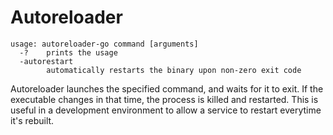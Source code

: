 # Autoreloader

```
usage: autoreloader-go command [arguments]
  -?    prints the usage
  -autorestart
        automatically restarts the binary upon non-zero exit code
```

Autoreloader launches the specified command, and waits for it to exit. If
the executable changes in that time, the process is killed and restarted.
This is useful in a development environment to allow a service to restart
everytime it's rebuilt.
